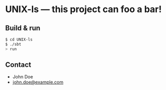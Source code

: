 # UNIX-ls — this project can foo a bar! #

## Build & run ##

```sh
$ cd UNIX-ls
$ ./sbt
> run
```

## Contact ##

- John Doe
- <a href="john.doe@example.com">john.doe@example.com</a>
